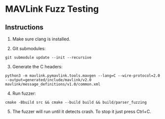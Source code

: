 # MAVLink Fuzz Testing

## Instructions

1. Make sure clang is installed.

2. Git submodules:
```
git submodule update --init --recursive
```

3. Generate the C headers:
```
python3 -m mavlink.pymavlink.tools.mavgen --lang=C --wire-protocol=2.0 --output=generated/include/mavlink/v2.0 mavlink/message_definitions/v1.0/common.xml
```

4. Run fuzzer:

```
cmake -Bbuild src && cmake --build build && build/parser_fuzzing
```

5. The fuzzer will run until it detects crash. To stop it just press Ctrl+C.
